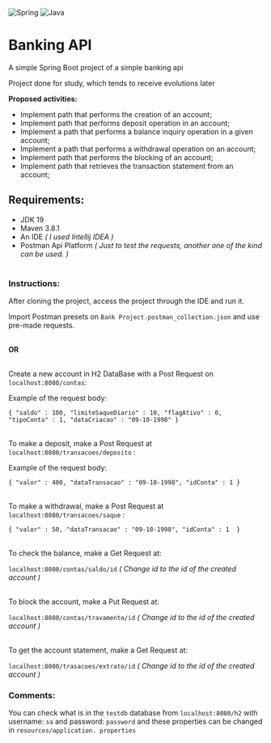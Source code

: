 <div>
  <p>
    <img src= "https://img.shields.io/badge/spring-%236DB33F.svg?style=for-the-badge&logo=spring&logoColor=white" alt="Spring"/>
    <img src= "https://img.shields.io/badge/java-%23ED8B00.svg?style=for-the-badge&logo=java&logoColor=white" alt="Java"/>
  </p>
</div>

# Banking API

A simple Spring Boot project of a simple banking api <br>

Project done for study, which tends to receive evolutions later <br>

**Proposed activities:**<br>

* Implement path that performs the creation of an account;
* Implement path that performs deposit operation in an account;
* Implement a path that performs a balance inquiry operation in a given account;
* Implement a path that performs a withdrawal operation on an account;
* Implement path that performs the blocking of an account;
* Implement path that retrieves the transaction statement from an account;


## Requirements: <br>

* JDK 19
* Maven 3.8.1
* An IDE *( I used Intellij IDEA )*
* Postman Api Platform *( Just to test the requests, another one of the kind can be used. )*
<br> <br>


### Instructions: <br>

After cloning the project, access the project through the IDE and run it.

Import Postman presets on `Bank Project.postman_collection.json` and use pre-made requests.

<br> **OR** <br>

<br> Create a new account in H2 DataBase with a Post Request on `localhost:8080/contas`:

Example of the request body:

`{
    "saldo" : 100,
    "limiteSaqueDiario" : 10,
    "flagAtivo" : 0,
    "tipoConta" : 1,
    "dataCriacao" : "09-10-1998"
}`

<br> To make a deposit, make a Post Request at `localhost:8080/transacoes/deposito` :

Example of the request body:

`{
    "valor" : 400,
    "dataTransacao" : "09-10-1998",
    "idConta" : 1
}`

<br> To make a withdrawal, make a Post Request at `localhost:8080/transacoes/saque` :

`{
    "valor" : 50,
    "dataTransacao" : "09-10-1998",
    "idConta" : 1 
}`

<br>To check the balance, make a Get Request at:

`localhost:8080/contas/saldo/id` *( Change id to the id of the created account )*

<br>To block the account, make a Put Request at:

`localhost:8080/contas/travamento/id` *( Change id to the id of the created account )*

<br>To get the account statement, make a Get Request at:

`localhost:8080/trasacoes/extrato/id` *( Change id to the id of the created account )*

### Comments: <br>

You can check what is in the `testdb` database from `localhost:8080/h2` with username: `sa` and password: `password` and these properties can be changed in `resources/application. properties`
